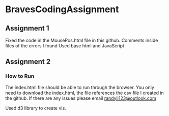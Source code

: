 # BravesCodingAssignment

## Assignment 1
Fixed the code in the MousePos.html file in this github. 
Comments inside files of the errors I found
Used base html and JavaScript

## Assignment 2
### How to Run
The index.html file should be able to run through the browser. You only need to download the index.html, the file references the csv file I created in the github. If there are any issues please email randyli123@outlook.com

Used d3 library to create vis.
